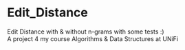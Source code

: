 # Edit_Distance
Edit Distance with &amp; without n-grams with some tests :)\
A project 4 my course Algorithms & Data Structures at UNiFi
